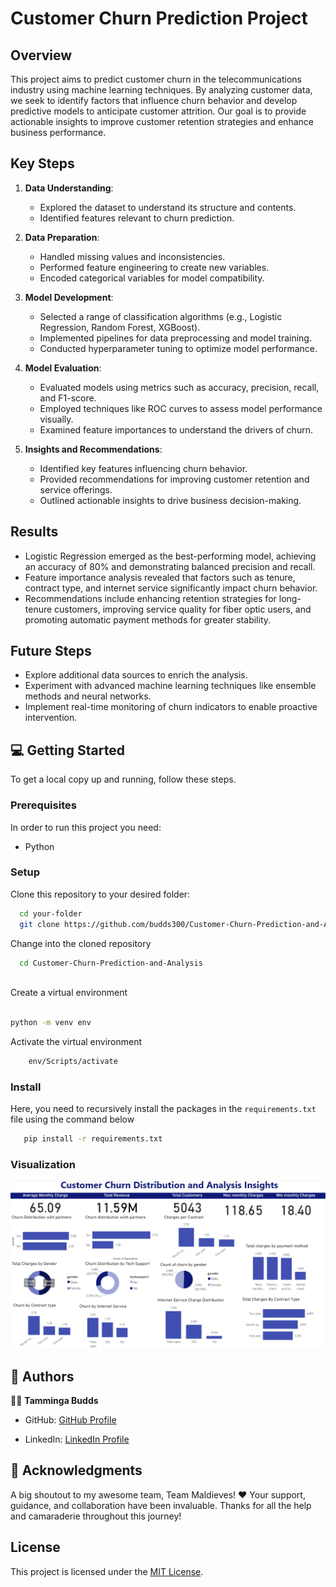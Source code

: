 # Customer Churn Prediction Project

## Overview

This project aims to predict customer churn in the telecommunications industry using machine learning techniques. By analyzing customer data, we seek to identify factors that influence churn behavior and develop predictive models to anticipate customer attrition. Our goal is to provide actionable insights to improve customer retention strategies and enhance business performance.

## Key Steps

1. **Data Understanding**: 
   - Explored the dataset to understand its structure and contents.
   - Identified features relevant to churn prediction.

2. **Data Preparation**:
   - Handled missing values and inconsistencies.
   - Performed feature engineering to create new variables.
   - Encoded categorical variables for model compatibility.

3. **Model Development**:
   - Selected a range of classification algorithms (e.g., Logistic Regression, Random Forest, XGBoost).
   - Implemented pipelines for data preprocessing and model training.
   - Conducted hyperparameter tuning to optimize model performance.

4. **Model Evaluation**:
   - Evaluated models using metrics such as accuracy, precision, recall, and F1-score.
   - Employed techniques like ROC curves to assess model performance visually.
   - Examined feature importances to understand the drivers of churn.

5. **Insights and Recommendations**:
   - Identified key features influencing churn behavior.
   - Provided recommendations for improving customer retention and service offerings.
   - Outlined actionable insights to drive business decision-making.

## Results

- Logistic Regression emerged as the best-performing model, achieving an accuracy of 80% and demonstrating balanced precision and recall.
- Feature importance analysis revealed that factors such as tenure, contract type, and internet service significantly impact churn behavior.
- Recommendations include enhancing retention strategies for long-tenure customers, improving service quality for fiber optic users, and promoting automatic payment methods for greater stability.

## Future Steps

- Explore additional data sources to enrich the analysis.
- Experiment with advanced machine learning techniques like ensemble methods and neural networks.
- Implement real-time monitoring of churn indicators to enable proactive intervention.

## 💻 Getting Started <a name="getting-started"></a>


To get a local copy up and running, follow these steps.

### Prerequisites

In order to run this project you need:

- Python


### Setup

Clone this repository to your desired folder:


```sh
  cd your-folder
  git clone https://github.com/budds300/Customer-Churn-Prediction-and-Analysis
```
Change into the cloned repository

```sh
  cd Customer-Churn-Prediction-and-Analysis
  
```

Create a virtual environment

```sh

python -m venv env

```

Activate the virtual environment

```sh
    env/Scripts/activate
```
### Install

Here, you need to recursively install the packages in the `requirements.txt` file using the command below 

```sh
   pip install -r requirements.txt
```
### Visualization

![alt text](<Screenshots/customer chur dashboard.png>)


## 👥 Authors <a name="authors"></a>

👩‍💻 **Tamminga Budds**

- GitHub: [GitHub Profile](https://github.com/budds300)

- LinkedIn: [LinkedIn Profile](https://www.linkedin.com/in/tamminga-givondo-n/)

## 🙏 Acknowledgments <a name="acknowledgements"></a>

A big shoutout to my awesome team, Team Maldieves! ♥
Your support, guidance, and collaboration have been invaluable. Thanks for all the help and camaraderie throughout this journey!


## License

This project is licensed under the [MIT License](LICENSE).
